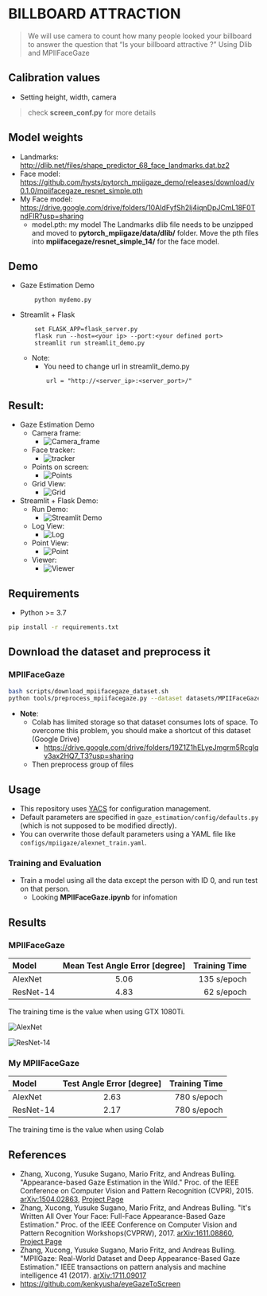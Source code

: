 # BILLBOARD ATTRACTION
> We will use camera to count how many people looked your billboard to answer the
question that “Is your billboard attractive ?”
> Using Dlib and MPIIFaceGaze

## Calibration values
* Setting height, width, camera
> check **screen_conf.py** for more details

## Model weights
* Landmarks: http://dlib.net/files/shape_predictor_68_face_landmarks.dat.bz2
* Face model: https://github.com/hysts/pytorch_mpiigaze_demo/releases/download/v0.1.0/mpiifacegaze_resnet_simple.pth
* My Face model: https://drive.google.com/drive/folders/10AIdFyfSh2lj4iqnDpJCmL18F0TndFIR?usp=sharing
    * model.pth: my model
The Landmarks dlib file needs to be unzipped and moved to **pytorch_mpiigaze/data/dlib/** folder. Move the pth files into **mpiifacegaze/resnet_simple_14/** for the face model.

## Demo
* Gaze Estimation Demo
    ```
        python mydemo.py
    ```
* Streamlit + Flask
    ```
        set FLASK_APP=flask_server.py
        flask run --host=<your ip> --port:<your defined port>
        streamlit run streamlit_demo.py
    ```
    * Note:
        * You need to change url in streamlit_demo.py
        ```
            url = "http://<server_ip>:<server_port>/"
        ```

## Result:
* Gaze Estimation Demo
    * Camera frame:
        * ![Camera_frame](https://drive.google.com/uc?export=view&id=1-QaEuJ5-4Y-Damg_7WQ6I7wSRNQW2n_A)
    * Face tracker:
        * ![tracker](https://drive.google.com/uc?export=view&id=1jR5m8uNtEl9STYuROyP0HoslqOFJY7Ab)
    * Points on screen:
        * ![Points](https://drive.google.com/uc?export=view&id=1K_nHApgI5bZ_F0hyXrDIhYPNRuzTqEMT)
    * Grid View:
        * ![Grid](https://drive.google.com/uc?export=view&id=1C0ZbSzQCLVhR0VGN6vm7tfJOXH8NoNYc)
* Streamlit + Flask Demo:
    * Run Demo:
        * ![Streamlit Demo](https://drive.google.com/uc?export=view&id=1G4PQFCfrHowDkccUXZknn9zIi_mVbaoa)
    * Log View:
        * ![Log](https://drive.google.com/uc?export=view&id=1Jl9_ZyM4csfirWCrm0L1S16aQc8OuJK8)
    * Point View:
        * ![Point](https://drive.google.com/uc?export=view&id=1UAusr51DAQjRXFwZDZzj-4a0hIUAjlSG)
    * Viewer:
        * ![Viewer](https://drive.google.com/uc?export=view&id=1Dq1Whmj5jShyPG9H_Am8X44XOCBRDFjh)

## Requirements

* Python >= 3.7

```bash
pip install -r requirements.txt
```


## Download the dataset and preprocess it
### MPIIFaceGaze
```bash
bash scripts/download_mpiifacegaze_dataset.sh
python tools/preprocess_mpiifacegaze.py --dataset datasets/MPIIFaceGaze -o datasets/
```
* **Note**:
    * Colab has limited storage so that dataset consumes lots of space. To overcome this problem, you should make a shortcut of this dataset (Google Drive)
        * https://drive.google.com/drive/folders/19Z1Z1hELyeJmgrm5RcgIqv3ax2HQ7_T3?usp=sharing
    * Then preprocess group of files

## Usage

* This repository uses [YACS](https://github.com/rbgirshick/yacs) for
configuration management.
* Default parameters are specified in `gaze_estimation/config/defaults.py` (which is not supposed to be modified directly).
* You can overwrite those default parameters using a YAML file like `configs/mpiigaze/alexnet_train.yaml`.


### Training and Evaluation
* Train a model using all the data except the person with ID 0, and run test on that person.
    * Looking **MPIIFaceGaze.ipynb** for infomation


## Results
### MPIIFaceGaze

| Model     | Mean Test Angle Error [degree] | Training Time |
|:----------|:------------------------------:|--------------:|
| AlexNet   |              5.06              |  135 s/epoch  |
| ResNet-14 |              4.83              |   62 s/epoch  |

The training time is the value when using GTX 1080Ti.

![AlexNet](https://drive.google.com/uc?export=view&id=1STwuxFjREAFDFpKC-bB0rl_RjsAHJ5TA)

![ResNet-14](https://drive.google.com/uc?export=view&id=1jEFjvm3mU-4H5QNb5ziWMzU-wbL2VXtj)

### My MPIIFaceGaze

| Model     |     Test Angle Error [degree]  | Training Time |
|:----------|:------------------------------:|--------------:|
| AlexNet   |              2.63              |  780 s/epoch  |
| ResNet-14 |              2.17              |  780 s/epoch  |

The training time is the value when using Colab


## References

* Zhang, Xucong, Yusuke Sugano, Mario Fritz, and Andreas Bulling. "Appearance-based Gaze Estimation in the Wild." Proc. of the IEEE Conference on Computer Vision and Pattern Recognition (CVPR), 2015. [arXiv:1504.02863](https://arxiv.org/abs/1504.02863), [Project Page](https://www.mpi-inf.mpg.de/departments/computer-vision-and-multimodal-computing/research/gaze-based-human-computer-interaction/appearance-based-gaze-estimation-in-the-wild/)
* Zhang, Xucong, Yusuke Sugano, Mario Fritz, and Andreas Bulling. "It's Written All Over Your Face: Full-Face Appearance-Based Gaze Estimation." Proc. of the IEEE Conference on Computer Vision and Pattern Recognition Workshops(CVPRW), 2017. [arXiv:1611.08860](https://arxiv.org/abs/1611.08860), [Project Page](https://www.mpi-inf.mpg.de/departments/computer-vision-and-machine-learning/research/gaze-based-human-computer-interaction/its-written-all-over-your-face-full-face-appearance-based-gaze-estimation/)
* Zhang, Xucong, Yusuke Sugano, Mario Fritz, and Andreas Bulling. "MPIIGaze: Real-World Dataset and Deep Appearance-Based Gaze Estimation." IEEE transactions on pattern analysis and machine intelligence 41 (2017). [arXiv:1711.09017](https://arxiv.org/abs/1711.09017)
* https://github.com/kenkyusha/eyeGazeToScreen


